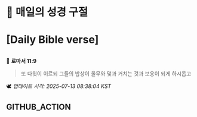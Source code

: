 # 🙏 매일의 성경 구절
# [Daily Bible verse]
##
<!-- START_BIBLE_VERSE -->
📖 **로마서 11:9**
> 또 다윗이 이르되 그들의 밥상이 올무와 덫과 거치는 것과 보응이 되게 하시옵고

🕊️ _업데이트 시각: 2025-07-13 08:38:04 KST_
  <!-- END_BIBLE_VERSE -->
## GITHUB_ACTION

